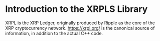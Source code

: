 # Introduction to the XRPLS Library

XRPL is the XRP Ledger, originally produced by Ripple as the core of the XRP cryptocurrency network.
https://xrpl.org/ is the canonical source of information, in addition to the actual C++ code.
